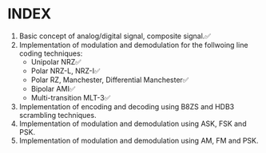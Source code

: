 # INDEX
1. Basic concept of analog/digital signal, composite signal.✅
2. Implementation of modulation and demodulation for the follwoing line coding techniques:
	- Unipolar NRZ✅
	- Polar NRZ-L, NRZ-I✅
	- Polar RZ, Manchester, Differential Manchester✅
	- Bipolar AMI✅
	- Multi-transition MLT-3✅
3. Implementation of encoding and decoding using B8ZS and HDB3 scrambling techniques.
4. Implementation of modulation and demodulation using ASK, FSK and PSK.
5. Implementation of modulation and demodulation using AM, FM and PSK.